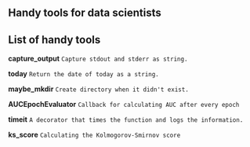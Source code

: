## Handy tools for data scientists

## List of handy tools

**capture_output** `Capture stdout and stderr as string.`

**today** `Return the date of today as a string.`

**maybe_mkdir** `Create directory when it didn't exist.`

**AUCEpochEvaluator** `Callback for calculating AUC after every epoch`

**timeit** `A decorator that times the function and logs the information.`

**ks_score** `Calculating the Kolmogorov-Smirnov score`
